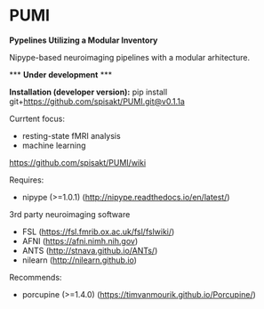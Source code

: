 # PUMI
**Pypelines Utilizing a Modular Inventory**

Nipype-based neuroimaging pipelines with a modular arhitecture.

*** **Under development** ***

**Installation (developer version):**
pip install git+https://github.com/spisakt/PUMI.git@v0.1.1a

Currtent focus:
- resting-state fMRI analysis
- machine learning

https://github.com/spisakt/PUMI/wiki

Requires:
- nipype (>=1.0.1) (http://nipype.readthedocs.io/en/latest/)

3rd party neuroimaging software
- FSL (https://fsl.fmrib.ox.ac.uk/fsl/fslwiki/)
- AFNI (https://afni.nimh.nih.gov)
- ANTS (http://stnava.github.io/ANTs/)
- nilearn (http://nilearn.github.io)

Recommends:
- porcupine (>=1.4.0) (https://timvanmourik.github.io/Porcupine/)
